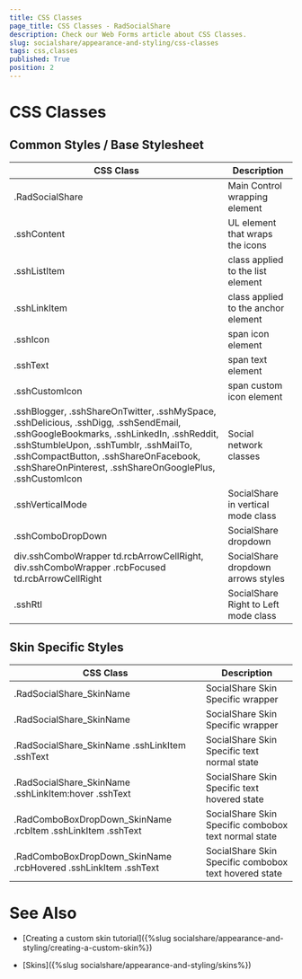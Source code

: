 ```yaml
---
title: CSS Classes
page_title: CSS Classes - RadSocialShare
description: Check our Web Forms article about CSS Classes.
slug: socialshare/appearance-and-styling/css-classes
tags: css,classes
published: True
position: 2
---
```


# CSS Classes



## Common Styles / Base Stylesheet


| CSS Class | Description |
| ------ | ------ |
|.RadSocialShare|Main Control wrapping element|
|.sshContent|UL element that wraps the icons|
|.sshListItem|class applied to the list element|
|.sshLinkItem|class applied to the anchor element|
|.sshIcon|span icon element|
|.sshText|span text element|
|.sshCustomIcon|span custom icon element|
|.sshBlogger, .sshShareOnTwitter, .sshMySpace, .sshDelicious, .sshDigg, .sshSendEmail, .sshGoogleBookmarks, .sshLinkedIn, .sshReddit, .sshStumbleUpon, .sshTumblr, .sshMailTo, .sshCompactButton, .sshShareOnFacebook, .sshShareOnPinterest, .sshShareOnGooglePlus, .sshCustomIcon|Social network classes|
|.sshVerticalMode|SocialShare in vertical mode class|
|.sshComboDropDown|SocialShare dropdown|
|div.sshComboWrapper td.rcbArrowCellRight, div.sshComboWrapper .rcbFocused td.rcbArrowCellRight|SocialShare dropdown arrows styles|
|.sshRtl|SocialShare Right to Left mode class|

## Skin Specific Styles


| CSS Class | Description |
| ------ | ------ |
|.RadSocialShare_SkinName|SocialShare Skin Specific wrapper|
|.RadSocialShare_SkinName|SocialShare Skin Specific wrapper|
|.RadSocialShare_SkinName .sshLinkItem .sshText|SocialShare Skin Specific text normal state|
|.RadSocialShare_SkinName .sshLinkItem:hover .sshText|SocialShare Skin Specific text hovered state|
|.RadComboBoxDropDown_SkinName .rcbItem .sshLinkItem .sshText|SocialShare Skin Specific combobox text normal state|
|.RadComboBoxDropDown_SkinName .rcbHovered .sshLinkItem .sshText|SocialShare Skin Specific combobox text hovered state|

# See Also

 * [Creating a custom skin tutorial]({%slug socialshare/appearance-and-styling/creating-a-custom-skin%})

 * [Skins]({%slug socialshare/appearance-and-styling/skins%})

